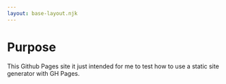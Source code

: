 ```yaml
---
layout: base-layout.njk 
---
```

# Purpose

This Github Pages site it just intended for me to test how to use a static site generator with GH Pages.